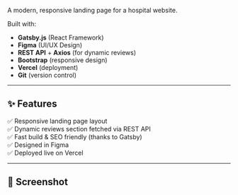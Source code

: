 A modern, responsive landing page for a hospital website.

Built with:
- **Gatsby.js** (React Framework)
- **Figma** (UI/UX Design)
- **REST API** + **Axios** (for dynamic reviews)
- **Bootstrap** (responsive design)
- **Vercel** (deployment)
- **Git** (version control)

---

## ✨ Features

✅ Responsive landing page layout  
✅ Dynamic reviews section fetched via REST API  
✅ Fast build & SEO friendly (thanks to Gatsby)  
✅ Designed in Figma  
✅ Deployed live on Vercel

---

## 📸 Screenshot
